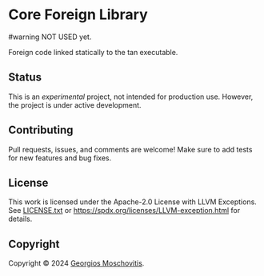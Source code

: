 # Core Foreign Library

#warning NOT USED yet.

Foreign code linked statically to the tan executable.

## Status

This is an _experimental_ project, not intended for production use. However, the
project is under active development.

## Contributing

Pull requests, issues, and comments are welcome! Make sure to add tests for new
features and bug fixes.

## License

This work is licensed under the Apache-2.0 License with LLVM Exceptions. See
[LICENSE.txt](LICENSE.txt) or <https://spdx.org/licenses/LLVM-exception.html>
for details.

## Copyright

Copyright © 2024 [Georgios Moschovitis](https://gmosx.com).
